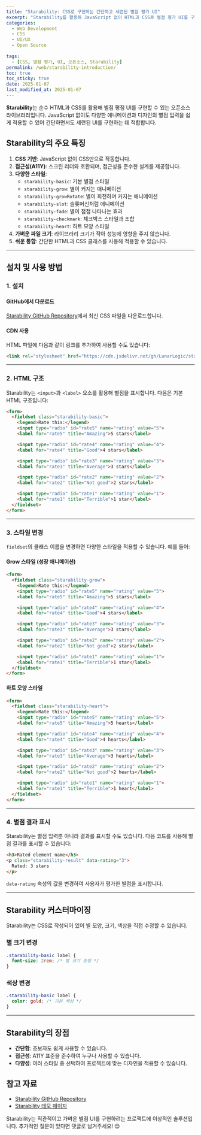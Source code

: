 ```yaml
---
title: "Starability: CSS로 구현하는 간단하고 세련된 별점 평가 UI"
excerpt: "Starability를 활용해 JavaScript 없이 HTML과 CSS로 별점 평가 UI를 구현하는 방법과 주요 특징을 살펴봅니다."
categories:
  - Web Development
  - CSS
  - UI/UX
  - Open Source
  
tags:
  - [CSS, 별점 평가, UI, 오픈소스, Starability]
permalink: /web/starability-introduction/
toc: true
toc_sticky: true
date: 2025-01-07
last_modified_at: 2025-01-07
---
```


**Starability**는 순수 HTML과 CSS를 활용해 별점 평점 UI를 구현할 수 있는 오픈소스 라이브러리입니다. JavaScript 없이도 다양한 애니메이션과 디자인의 별점 입력을 쉽게 적용할 수 있어 간단하면서도 세련된 UI를 구현하는 데 적합합니다.

## Starability의 주요 특징

1. **CSS 기반**: JavaScript 없이 CSS만으로 작동합니다.
2. **접근성(A11Y)**: 스크린 리더와 호환되며, 접근성을 준수한 설계를 제공합니다.
3. **다양한 스타일**:
   - `starability-basic`: 기본 별점 스타일
   - `starability-grow`: 별이 커지는 애니메이션
   - `starability-growRotate`: 별이 회전하며 커지는 애니메이션
   - `starability-slot`: 슬롯머신처럼 애니메이션
   - `starability-fade`: 별이 점점 나타나는 효과
   - `starability-checkmark`: 체크박스 스타일과 조합
   - `starability-heart`: 하트 모양 스타일
4. **가벼운 파일 크기**: 라이브러리 크기가 작아 성능에 영향을 주지 않습니다.
5. **쉬운 통합**: 간단한 HTML과 CSS 클래스를 사용해 적용할 수 있습니다.

---

## 설치 및 사용 방법

### 1. 설치

#### GitHub에서 다운로드
[Starability GitHub Repository](https://github.com/LunarLogic/starability)에서 최신 CSS 파일을 다운로드합니다.

#### CDN 사용
HTML 파일에 다음과 같이 링크를 추가하여 사용할 수도 있습니다:

```html
<link rel="stylesheet" href="https://cdn.jsdelivr.net/gh/LunarLogic/starability/starability-min.css">
```

---

### 2. HTML 구조

Starability는 `<input>`과 `<label>` 요소를 활용해 별점을 표시합니다. 다음은 기본 HTML 구조입니다:

```html
<form>
  <fieldset class="starability-basic">
    <legend>Rate this:</legend>
    <input type="radio" id="rate5" name="rating" value="5">
    <label for="rate5" title="Amazing">5 stars</label>

    <input type="radio" id="rate4" name="rating" value="4">
    <label for="rate4" title="Good">4 stars</label>

    <input type="radio" id="rate3" name="rating" value="3">
    <label for="rate3" title="Average">3 stars</label>

    <input type="radio" id="rate2" name="rating" value="2">
    <label for="rate2" title="Not good">2 stars</label>

    <input type="radio" id="rate1" name="rating" value="1">
    <label for="rate1" title="Terrible">1 star</label>
  </fieldset>
</form>
```

---

### 3. 스타일 변경
`fieldset`의 클래스 이름을 변경하면 다양한 스타일을 적용할 수 있습니다. 예를 들어:

#### Grow 스타일 (성장 애니메이션)

```html
<form>
  <fieldset class="starability-grow">
    <legend>Rate this:</legend>
    <input type="radio" id="rate5" name="rating" value="5">
    <label for="rate5" title="Amazing">5 stars</label>

    <input type="radio" id="rate4" name="rating" value="4">
    <label for="rate4" title="Good">4 stars</label>

    <input type="radio" id="rate3" name="rating" value="3">
    <label for="rate3" title="Average">3 stars</label>

    <input type="radio" id="rate2" name="rating" value="2">
    <label for="rate2" title="Not good">2 stars</label>

    <input type="radio" id="rate1" name="rating" value="1">
    <label for="rate1" title="Terrible">1 star</label>
  </fieldset>
</form>
```

#### 하트 모양 스타일

```html
<form>
  <fieldset class="starability-heart">
    <legend>Rate this:</legend>
    <input type="radio" id="rate5" name="rating" value="5">
    <label for="rate5" title="Amazing">5 hearts</label>

    <input type="radio" id="rate4" name="rating" value="4">
    <label for="rate4" title="Good">4 hearts</label>

    <input type="radio" id="rate3" name="rating" value="3">
    <label for="rate3" title="Average">3 hearts</label>

    <input type="radio" id="rate2" name="rating" value="2">
    <label for="rate2" title="Not good">2 hearts</label>

    <input type="radio" id="rate1" name="rating" value="1">
    <label for="rate1" title="Terrible">1 heart</label>
  </fieldset>
</form>
```

---

### 4. 별점 결과 표시

Starability는 별점 입력뿐 아니라 결과를 표시할 수도 있습니다. 다음 코드를 사용해 별점 결과를 표시할 수 있습니다:

```html
<h3>Rated element name</h3>
<p class="starability-result" data-rating="3">
  Rated: 3 stars
</p>
```

`data-rating` 속성의 값을 변경하여 사용자가 평가한 별점을 표시합니다.

---

## Starability 커스터마이징

Starability는 CSS로 작성되어 있어 별 모양, 크기, 색상을 직접 수정할 수 있습니다.

### 별 크기 변경
```css
.starability-basic label {
  font-size: 2rem; /* 별 크기 조정 */
}
```

### 색상 변경
```css
.starability-basic label {
  color: gold; /* 기본 색상 */
}
```

---

## Starability의 장점
- **간단함**: 초보자도 쉽게 사용할 수 있습니다.
- **접근성**: A11Y 표준을 준수하여 누구나 사용할 수 있습니다.
- **다양성**: 여러 스타일 중 선택하여 프로젝트에 맞는 디자인을 적용할 수 있습니다.

## 참고 자료
- [Starability GitHub Repository](https://github.com/LunarLogic/starability)
- [Starability 데모 페이지](https://lunarlogic.github.io/starability/)

Starability는 직관적이고 가벼운 별점 UI를 구현하려는 프로젝트에 이상적인 솔루션입니다. 추가적인 질문이 있다면 댓글로 남겨주세요! 😊
